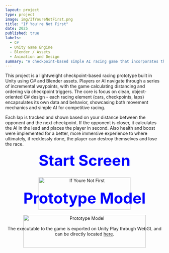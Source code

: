 ```yaml
---
layout: project
type: project
image: img/IfYoureNotFirst.png
title: "If You're Not First"
date: 2025
published: true
labels:
  - C#
  - Unity Game Engine
  - Blender / Assets
  - Animation and Design
summary: "A checkpoint-based simple AI racing game that incorporates the qualities of Unity Game Engine and Blender."
---
```


This project is a lightweight checkpoint-based racing prototype built in Unity using C# and Blender assets. 
Players or AI navigate through a series of incremental waypoints, with the game calculating distancing and ordering via checkpoint triggers.
The core is focus on clean, object-oriented C# design - each racing element (cars, checkpoints, laps) encapsulates its own data and behavior, showcasing
both movement mechanics and simple AI for competitive racing.

Each lap is tracked and shown based on your distance between the opponent and the next checkpoint. If the opponent is closer, it calculates the AI in the lead and
places the player in second. Also health and boost were implemented for a better, more immersive experience to where ultimately, if recklessly done, the player can destroy themselves and
lose the race.

<div style="text-align: center;">
  <div style="
    display: flex;
    justify-content: center;
    gap: 1rem;
    flex-wrap: wrap;
  ">
    <div style="text-align: center;">
      <div style="margin-bottom: 0.5em; font-weight: bold; font-size: 3rem; color: blue;">
        Start Screen
      </div>
      <img
        src="{{ '/img/IfYoureNotFirstDemo.png' | relative_url }}"
        alt="If Youre Not First"
        style="
          max-width: 700px;
          width: 100%;
          height: auto;
          display: block;
        "
      />
    </div>
    <div style="text-align: center;">
      <div style="margin-bottom: 0.5em; font-weight: bold; font-size: 3rem; color: blue;">
        Prototype Model
      </div>
      <img
        src="{{ '/img/Prototype.png' | relative_url }}"
        alt="Prototype Model"
        style="
          max-width: 700px;
          width: 100%;
          height: auto;
          display: block;
        "
      />
    </div>
  </div> 

  <div style="text-align: center; margin-top: 1em;">
    The executable to the game is exported on Unity Play through WebGL and can be directly located
    <a href="https://play.unity.com/en/games/f008e667-5c27-454c-ad07-19df6a7b2860/if-youre-not-first">here</a>.
  </div>
</div> 
